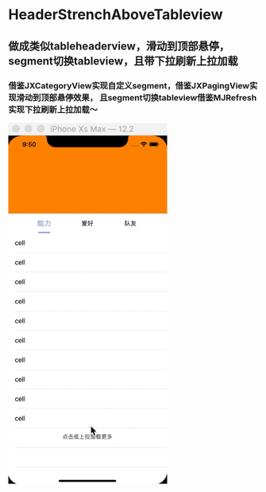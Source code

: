 # HeaderStrenchAboveTableview
## 做成类似tableheaderview，滑动到顶部悬停，segment切换tableview，且带下拉刷新上拉加载<br>
### 借鉴JXCategoryView实现自定义segment，借鉴JXPagingView实现滑动到顶部悬停效果， 且segment切换tableview借鉴MJRefresh实现下拉刷新上拉加载～
<img src="https://github.com/zhengwei931102/HeaderStrenchAboveTableview/blob/master/gif.gif" width="320">
